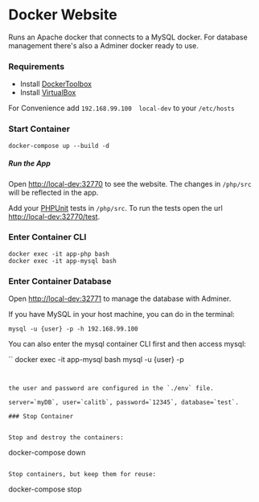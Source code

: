 # Docker Website

Runs an Apache docker that connects to a MySQL docker. For database management there's also a Adminer docker ready to use. 

### Requirements

* Install [DockerToolbox](https://docs.docker.com/toolbox/toolbox_install_mac/)
* Install [VirtualBox](https://www.virtualbox.org)


For Convenience add `192.168.99.100  local-dev` to your `/etc/hosts`

### Start Container

```
docker-compose up --build -d
```

##### Run the App

Open [http://local-dev:32770]() to see the website. 
The changes in `/php/src` will be reflected in the app.


Add your [PHPUnit](https://phpunit.readthedocs.io/en/7.1/index.html) tests in `/php/src`. To run the tests open the url [http://local-dev:32770/test]().


### Enter Container CLI

```
docker exec -it app-php bash
docker exec -it app-mysql bash
```

### Enter Container Database

Open [http://local-dev:32771]() to manage the database with Adminer. 


If you have MySQL in your host machine, you can do in the terminal:

```
mysql -u {user} -p -h 192.168.99.100
```

You can also enter the mysql container CLI first and then access mysql:

``
docker exec -it app-mysql bash
mysql -u {user} -p
```


the user and password are configured in the `./env` file.

server=`myDB`, user=`calitb`, password=`12345`, database=`test`.

### Stop Container


Stop and destroy the containers:

```
docker-compose down
```

Stop containers, but keep them for reuse:

```
docker-compose stop
```